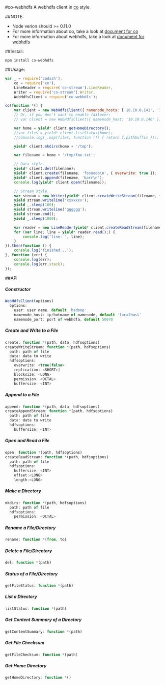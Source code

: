 #co-webhdfs
  A webhdfs client in [co](https://github.com/tj/co) style.

##NOTE:
  - Node verion should >= 0.11.0
  - For more information about co, take a look at [document for co](https://github.com/visionmedia/co)
  - For more information about webhdfs, take a look at [document for webhdfs](http://hadoop.apache.org/docs/stable2/hadoop-project-dist/hadoop-hdfs/WebHDFS.html)

##Install:
```
npm install co-webhdfs
```

##Usage:
```js
var _ = require('codash'),
    co = require('co'),
    LineReader = require('co-stream').LineReader,
    Writer = require('co-stream').Writer,
    WebHdfsClient = require('co-webhdfs');

co(function *() {
    var client = new WebHdfsClient({ namenode_hosts: ['10.10.0.141', '10.10.0.140'] });
    // Or, if you don't want to enable failover:
    // var client = new WebHdfsClient({ namenode_host: '10.10.0.140' });

    var home = yield* client.getHomeDirectory();
    //var files = yield* client.listStatus(home);
    //console.log(_.map(files, function (f) { return f.pathSuffix }));

    yield* client.mkdirs(home + '/tmp');

    var filename = home + '/tmp/foo.txt';

    // Data style.
    yield* client.del(filename);
    yield* client.create(filename, 'foooooo\n', { overwrite: true });
    yield* client.append(filename, 'barr\n');
    console.log(yield* client.open(filename));

    // Stream style.
    var stream = new Writer(yield* client.createWriteStream(filename, { overwrite: true }));
    yield stream.writeline('xxxxxxx');
    yield _.sleep(100);
    yield stream.writeline('gggggg');
    yield stream.end();
    yield _.sleep(1000);

    var reader = new LineReader(yield* client.createReadStream(filename));
    for (var line; line = yield* reader.read();) {
        console.log('line: ', line);
    }
}).then(function () {
    console.log('finished...');
}, function (err) {
    console.log(err);
    console.log(err.stack);
});
```

##API
##### Constructor
```js
WebHdfsClient(options)
  options:
    user: user name, default 'hadoop'
    namenode_host: ip/hotname of namenode, default 'localhost'
    namenode_port: port of webhdfa, default 50070
```
##### Create and Write to a File
```js
create: function *(path, data, hdfsoptions)
createWriteStream: function *(path, hdfsoptions)
  path: path of file
  data: data to write
  hdfsoptions:
    overwrite: <true|false>
    replication: <SHORT>]
    blocksize: <LONG>
    permission: <OCTAL>
    buffersize: <INT>
```
##### Append to a File
```js
append: function *(path, data, hdfsoptions)
createAppendStream: function *(path, hdfsoptions)
  path: path of file
  data: data to write
  hdfsoptions:
    buffersize: <INT>
```
##### Open and Read a File
```js
open: function *(path, hdfsoptions)
createReadStream: function *(path, hdfsoptions)
  path: path of file
  hdfsoptions:
    buffersize: <INT>
    offset:<LONG>
    length:<LONG>
```
##### Make a Directory
```js
mkdirs: function *(path, hdfsoptions)
  path: path of file
  hdfsoptions:
    permission: <OCTAL>
```
##### Rename a File/Directory
```js
rename: function *(from, to)
```
##### Delete a File/Directory
```js
del: function *(path)
```
##### Status of a File/Directory
```js
getFileStatus: function *(path)
```
##### List a Directory
```js
listStatus: function *(path)
```
##### Get Content Summary of a Directory
```js
getContentSummary: function *(path)
```
##### Get File Checksum
```js
getFileChecksum: function *(path)
```
##### Get Home Directory
```js
getHomeDirectory: function *()
```
